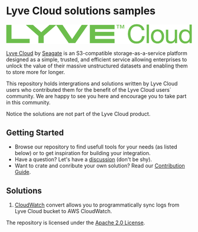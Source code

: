 # Lyve Cloud solutions samples

<img src="images/LyveCloud-logo.png?raw=true" width="700">

[Lyve Cloud](https://www.seagate.com/gb/en/services/cloud/storage/) by [Seagate](https://www.seagate.com) is an S3-compatible storage-as-a-service platform designed as a simple, trusted, and efficient service allowing enterprises to unlock the value of their massive unstructured datasets and enabling them to store more for longer.

This repository holds intergrations and solutions written by Lyve Cloud users who contributed them for the benefit of the Lyve Cloud users` community. We are happy to see you here and encourage you to take part in this community. 

Notice the solutions are not part of the Lyve Cloud product.  

## Getting Started
- Browse our repository to find usefull tools for your needs (as listed below) or to get inspiration for building your integration.
- Have a question? Let's have a [discussion](https://github.com/lyvecloud-solutions/Lyve-Cloud-solutions-samples/discussions) (don't be shy). 
- Want to crate and conribute your own solution? Read our [Contribution Guide](CONTRIBUTING.md).

## Solutions
1. [CloudWatch](CloudWatch/) convert allows you to programmatically sync logs from Lyve Cloud bucket to AWS CloudWatch. 

The repository is licensed under the [Apache 2.0 License](LICENSE).
